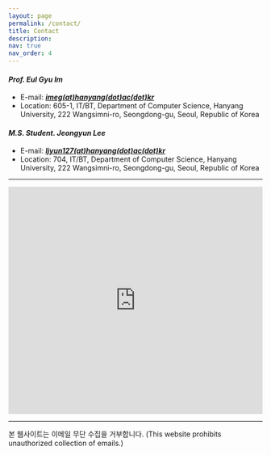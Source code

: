 ```yaml
---
layout: page
permalink: /contact/
title: Contact
description:
nav: true
nav_order: 4
---
```


#### ***Prof. Eul Gyu Im***
- E-mail: ***<a href="mailto:imeg@hanyang.ac.kr">imeg(at)hanyang(dot)ac(dot)kr</a>***
- Location: 605-1, IT/BT,
Department of Computer Science, Hanyang University, 222 Wangsimni-ro, 
Seongdong-gu, Seoul, Republic of Korea

#### ***M.S. Student. Jeongyun Lee***  
- E-mail: ***<a href="mailto:ljyun127@hanyang.ac.kr">ljyun127(at)hanyang(dot)ac(dot)kr</a>***
- Location: 704, IT/BT,
Department of Computer Science, Hanyang University, 222 Wangsimni-ro, 
Seongdong-gu, Seoul, Republic of Korea

---

<div align="center">
    <iframe src="https://www.google.com/maps/embed?pb=!1m18!1m12!1m3!1d3162.930850590284!2d127.04459250178844!3d37.55669292970054!2m3!1f0!2f0!3f0!3m2!1i1024!2i768!4f13.1!3m3!1m2!1s0x357ca59a112efe17%3A0x6c8e2441f4b2ff7e!2sInformation%20%26%20Bio%20Technology%20Building%20%7C%20HYU!5e0!3m2!1sen!2skr!4v1674722015508!5m2!1sen!2skr" width="100%" height="450" style="border:0;" allowfullscreen="" loading="lazy" referrerpolicy="no-referrer-when-downgrade"></iframe>
</div>

---

<footer>
  <p>본 웹사이트는 이메일 무단 수집을 거부합니다. (This website prohibits unauthorized collection of emails.)</p>
</footer> 
